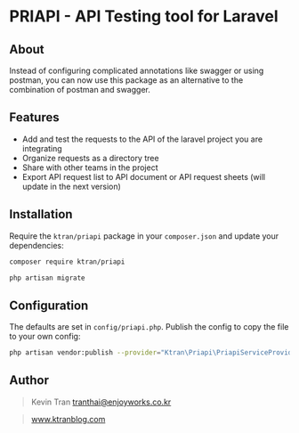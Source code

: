 # PRIAPI - API Testing tool for Laravel

## About

Instead of configuring complicated annotations like swagger or using postman, you can now use this package as an alternative to the combination of postman and swagger.


## Features

* Add and test the requests to the API of the laravel project you are integrating
* Organize requests as a directory tree
* Share with other teams in the project
* Export API request list to API document or API request sheets (will update in the next version)

## Installation

Require the `ktran/priapi` package in your `composer.json` and update your dependencies:
```sh
composer require ktran/priapi
```
```sh
php artisan migrate
```

## Configuration

The defaults are set in `config/priapi.php`. Publish the config to copy the file to your own config:
```sh
php artisan vendor:publish --provider="Ktran\Priapi\PriapiServiceProvider"
```


## Author

> Kevin Tran <tranthai@enjoyworks.co.kr>

> www.ktranblog.com